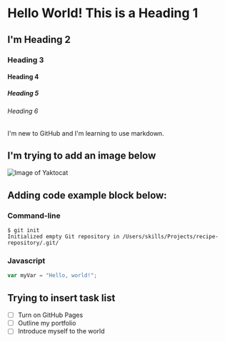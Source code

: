 # Hello World! This is a Heading 1
## I'm Heading 2
### Heading 3
#### Heading 4
##### Heading 5
###### Heading 6

I'm new to GitHub and I'm learning to use markdown.

## I'm trying to add an image below
![Image of Yaktocat](https://octodex.github.com/images/yaktocat.png)

## Adding code example block below:
### Command-line
```
$ git init
Initialized empty Git repository in /Users/skills/Projects/recipe-repository/.git/
```

### Javascript
``` javascript
var myVar = "Hello, world!";
```


## Trying to insert task list
- [ ] Turn on GitHub Pages
- [ ] Outline my portfolio
- [ ] Introduce myself to the world
